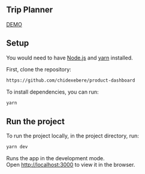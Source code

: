 ## Trip Planner

[DEMO](https://trip-planner-pi.vercel.app/)

## Setup

You would need to have [Node.js](https://nodejs.org/en/) and [yarn](https://yarnpkg.com/) installed.

First, clone the repository:

```bash
https://github.com/chidexebere/product-dashboard
```

To install dependencies, you can run:

```bash
yarn
```

## Run the project

To run the project locally, in the project directory, run:

```bash
yarn dev
```

Runs the app in the development mode.<br />
Open [http://localhost:3000](http://localhost:3000) to view it in the browser.
